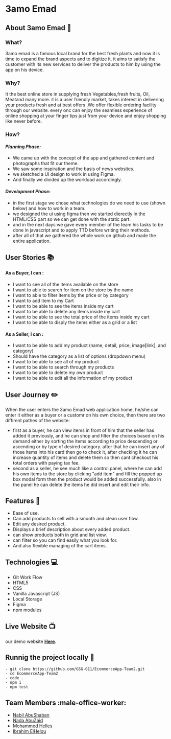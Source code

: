 # 3amo Emad



## **About 3amo Emad** :apple: 


### What?

 3amo emad is a famous local brand for the best fresh plants and now it is time to expand the brand aspects and to digitize it. it aims to satisfy the customer with its new services to deliver the products to him by using the app on his device.

### Why?

It the best online store in supplying fresh Vegetables,fresh fruits, Oil, Meatand many more. it is a user friendly market, takes interest in delivering your products fresh and at best offers ,We offer flexible ordering facility through our website. every onc can enjoy the seamless experience of online shopping at your finger tips just from your device and enjoy shopping like never before.

### How?

#### *Planning Phase:*
- We came up with the concept of the app and gathered content and photographs that fit our theme.
- We saw some inspiration and the basis of news websites.
- we sketched a UI design to work in using Figma.
- And finally we divided up the workload accordingly.

#### *Development Phase:*
- in the first stage we chose what technologies do we need to use (shown below) and how to work in a team.
- we designed the ui using figma then we started dierectly in the HTML/CSS part so we can get done with the static part.
- and in the next days we gave every member of the team his tasks to be done in javascript and to apply TTD before writing their methods.
- after all of that we gathered the whole work on github and made the entire application.


## **User Stories**  :books: 

#### As a Buyer, I can :
- I want to see all of the items available on the store
- I want to able to search for item on the store by the name
- I want to able to filter items by the price or by category
- I want to add item to my Cart
- I want to be able to see the items inside my cart
- I want to be able to delete any items inside my cart
- I want to be able to see the total price of the items inside my cart
- I want to be able to disply the items either as a grid or a list

#### As a Seller, I can :
- I want to be able to add my product (name, detail, price, image[link], and category)
- Should have the category as a list of options (dropdown menu)
- I want to be able to see all of my product
- I want to be able to search through my products
- I want to be able to delete my own product
- I want to be able to edit all the information of my product


## **User Journey**  :pencil2:
 When the user enters the 3amo Emad web application home, he/she can enter it either as a buyer or a customr on his own choice, then there are two diffirent pathes of the website:
 - first as a buyer, he can view items in front of him that the seller has added it previously, and he can shop and filter the choices based on his demand either by sorting the items according to price descending or ascending or by type of desired category. after that he can insert any of those items into his card then go to check it, after checking it he can increase quantity of items and delete them so then cant checkout his total orders with paying tax fee.
- second as a seller, he see much like a control panel, where he can add his own items to the store by clicking "add item" and fill the popped up box modal form then the product would be added successfully. also in the panel he can delete the items he did insert and edit their info.



## **Features** :stars: 

* Ease of use.
* Can add products to sell with a smooth and clean user flow.
* Edit any desired product.
* Displays a brief description about every added product.
* can show products both in grid and list view.
* can filter so you can find easily what you look for. 
* And also flexible managing of the cart items.







 
 
## **Technologies** :computer: 

- Git Work Flow
- HTML5
- CSS
- Vanilla Javascript (JS)
- Local Storage
- Figma
- npm modules


## **Live Website** :tv: 


 our demo website [**Here**](https://gsg-g11.github.io/EcommerceApp-Team2/).
 

## Runnig the project locally :hotel:


```
- git clone https://github.com/GSG-G11/EcommerceApp-Team2.git
- cd EcommerceApp-Team2
- code . 
- npm i 
- npm test
```

## **Team Members** :male-office-worker: 


* [Nabil AbuShaban](https://github.com/nabilramy)
* [Nada AbuZaid](https://github.com/nadabassam)
* [Mohammed Helles](https://github.com/mo7amedehab97)
* [Ibrahim ElHelou](https://github.com/KAHMOOSHA)


